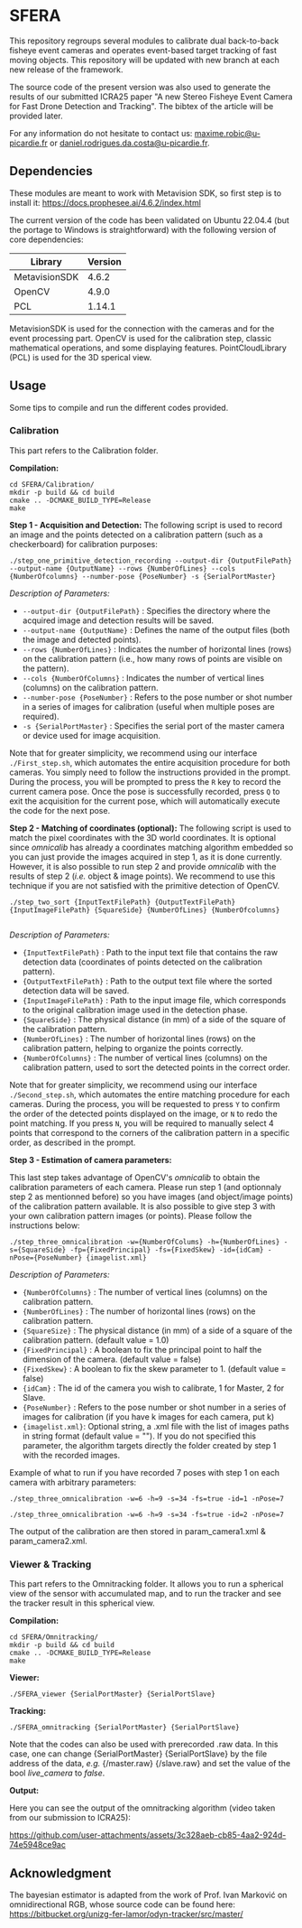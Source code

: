 # SFERA

This repository regroups several modules to calibrate dual back-to-back fisheye event cameras and operates event-based target tracking of fast moving objects. This repository will be updated with new branch at each new release of the framework.

The source code of the present version was also used to generate the results of our submitted ICRA25 paper "A new Stereo Fisheye Event Camera for Fast Drone Detection and Tracking". The bibtex of the article will be provided later.

For any information do not hesitate to contact us: maxime.robic@u-picardie.fr or daniel.rodrigues.da.costa@u-picardie.fr.

## Dependencies

These modules are meant to work with Metavision SDK, so first step is to install it: https://docs.prophesee.ai/4.6.2/index.html

The current version of the code has been validated on Ubuntu 22.04.4 (but the portage to Windows is straightforward) with the following version of core dependencies:

| Library       | Version       |
| ------------- | ------------- |
| MetavisionSDK | 4.6.2         |
| OpenCV        | 4.9.0         |
| PCL           | 1.14.1        |

MetavisionSDK is used for the connection with the cameras and for the event processing part. 
OpenCV is used for the calibration step, classic mathematical operations, and some displaying features. 
PointCloudLibrary (PCL) is used for the 3D sperical view. 

## Usage
Some tips to compile and run the different codes provided.

### Calibration
This part refers to the Calibration folder.

**Compilation:**

```
cd SFERA/Calibration/
mkdir -p build && cd build
cmake .. -DCMAKE_BUILD_TYPE=Release
make
```

**Step 1 - Acquisition and Detection:**
The following script is used to record an image and the points detected on a calibration pattern (such as a checkerboard) for calibration purposes:

```
./step_one_primitive_detection_recording --output-dir {OutputFilePath} --output-name {OutputName} --rows {NumberOfLines} --cols {NumberOfcolumns} --number-pose {PoseNumber} -s {SerialPortMaster} 

```
_Description of Parameters:_

* `--output-dir {OutputFilePath}` : Specifies the directory where the acquired image and detection results will be saved.
* `--output-name {OutputName}` : Defines the name of the output files (both the image and detected points).
* `--rows {NumberOfLines}` : Indicates the number of horizontal lines (rows) on the calibration pattern (i.e., how many rows of points are visible on the pattern).
* `--cols {NumberOfColumns}` : Indicates the number of vertical lines (columns) on the calibration pattern.
* `--number-pose {PoseNumber}` : Refers to the pose number or shot number in a series of images for calibration (useful when multiple poses are required).
* `-s {SerialPortMaster}` : Specifies the serial port of the master camera or device used for image acquisition.

Note that for greater simplicity, we recommend using our interface `./First_step.sh`, which automates the entire acquisition procedure for both cameras.
You simply need to follow the instructions provided in the prompt. During the process, you will be prompted to press the `R` key to record the current camera pose. 
Once the pose is successfully recorded, press `Q` to exit the acquisition for the current pose, which will automatically execute the code for the next pose.

**Step 2 - Matching of coordinates (optional):**
The following script is used to match the pixel coordinates with the 3D world coordinates. It is optional since *omnicalib* has already a coordinates matching algorithm embedded so you can just provide the images acquired in step 1, as it is done currently. However, it is also possible to run step 2 and provide *omnicalib* with the results of step 2 (*i.e.* object & image points). We recommend to use this technique if you are not satisfied with the primitive detection of OpenCV. 

```
./step_two_sort {InputTextFilePath} {OutputTextFilePath} {InputImageFilePath} {SquareSide} {NumberOfLines} {NumberOfcolumns}
	
```
_Description of Parameters:_

* `{InputTextFilePath}` : Path to the input text file that contains the raw detection data (coordinates of points detected on the calibration pattern).
* `{OutputTextFilePath}` : Path to the output text file where the sorted detection data will be saved.
* `{InputImageFilePath}` : Path to the input image file, which corresponds to the original calibration image used in the detection phase.
* `{SquareSide}` : The physical distance (in mm) of a side of the square of the calibration pattern. 
* `{NumberOfLines}` : The number of horizontal lines (rows) on the calibration pattern, helping to organize the points correctly.
* `{NumberOfColumns}` : The number of vertical lines (columns) on the calibration pattern, used to sort the detected points in the correct order.

Note that for greater simplicity, we recommend using our interface `./Second_step.sh`, which automates the entire matching procedure for each cameras. 
During the process, you will be requested to press `Y` to confirm the order of the detected points displayed on the image, or `N` to redo the point matching. 
If you press `N`, you will be required to manually select 4 points that correspond to the corners of the calibration pattern in a specific order, as described in the prompt.

**Step 3 - Estimation of camera parameters:**

This last step takes advantage of OpenCV's *omnicalib* to obtain the calibration parameters of each camera. Please run step 1 (and optionnaly step 2 as mentionned before) so you have images (and object/image points) of the calibration pattern available. It is also possible to give step 3 with your own calibration pattern images (or points). Please follow the instructions below:

```
./step_three_omnicalibration -w={NumberOfColums} -h={NumberOfLines} -s={SquareSide} -fp={FixedPrincipal} -fs={FixedSkew} -id={idCam} -nPose={PoseNumber} {imagelist.xml}

```

_Description of Parameters:_

* `{NumberOfColumns}` : The number of vertical lines (columns) on the calibration pattern.
* `{NumberOfLines}` : The number of horizontal lines (rows) on the calibration pattern.
* `{SquareSize}` : The physical distance (in mm) of a side of a square of the calibration pattern. (default value = 1.0)
* `{FixedPrincipal}` : A boolean to fix the principal point to half the dimension of the camera. (default value = false)
* `{FixedSkew}` : A boolean to fix the skew parameter to 1. (default value = false)
* `{idCam}` : The id of the camera you wish to calibrate, 1 for Master, 2 for Slave.
* `{PoseNumber}` : Refers to the pose number or shot number in a series of images for calibration (if you have k images for each camera, put k)
* `{imagelist.xml}`: Optional string, a .xml file with the list of images paths in string format (default value = ""). If you do not specified this parameter, the algorithm targets directly the folder created by step 1 with the recorded images.

Example of what to run if you have recorded 7 poses with step 1 on each camera with arbitrary parameters:

```
./step_three_omnicalibration -w=6 -h=9 -s=34 -fs=true -id=1 -nPose=7

./step_three_omnicalibration -w=6 -h=9 -s=34 -fs=true -id=2 -nPose=7

```

The output of the calibration are then stored in param_camera1.xml & param_camera2.xml.

### Viewer & Tracking
This part refers to the Omnitracking folder. It allows you to run a spherical view of the sensor with accumulated map, and to run the tracker and see the tracker result in this spherical view.

**Compilation:**

```
cd SFERA/Omnitracking/
mkdir -p build && cd build
cmake .. -DCMAKE_BUILD_TYPE=Release
make
```

**Viewer:**

```
./SFERA_viewer {SerialPortMaster} {SerialPortSlave}

```
**Tracking:**
```
./SFERA_omnitracking {SerialPortMaster} {SerialPortSlave}
```
Note that the codes can also be used with prerecorded .raw data. In this case, one can change {SerialPortMaster} {SerialPortSlave} by the file address of the data, *e.g.* {/master.raw} {/slave.raw} and set the value of the bool *live_camera* to *false*.

**Output:**

Here you can see the output of the omnitracking algorithm (video taken from our submission to ICRA25):


https://github.com/user-attachments/assets/3c328aeb-cb85-4aa2-924d-74e5948ce9ac




## Acknowledgment
The bayesian estimator is adapted from the work of Prof. Ivan Marković on omnidirectional RGB, whose source code can be found here: https://bitbucket.org/unizg-fer-lamor/odyn-tracker/src/master/
